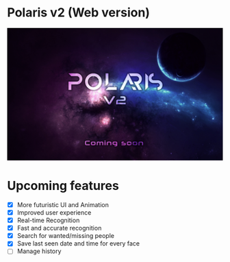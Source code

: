 # Polaris v2 (Web version)
<p align="center">
  <img  src="https://github.com/ChibaniMohamed/Polaris-2/blob/main/polaris2-2.jpg">
</p>

# Upcoming features

- [x] More futuristic UI and Animation
- [x] Improved user experience
- [x] Real-time Recognition
- [x] Fast and accurate recognition
- [x] Search for wanted/missing people
- [x] Save last seen date and time for every face
- [ ] Manage history
